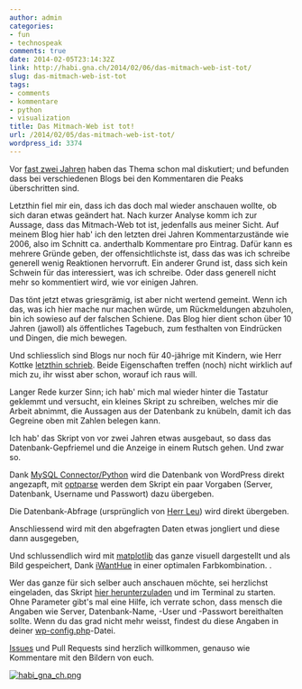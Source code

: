 ```yaml
---
author: admin
categories:
- fun
- technospeak
comments: true
date: 2014-02-05T23:14:32Z
link: http://habi.gna.ch/2014/02/06/das-mitmach-web-ist-tot/
slug: das-mitmach-web-ist-tot
tags:
- comments
- kommentare
- python
- visualization
title: Das Mitmach-Web ist tot!
url: /2014/02/05/das-mitmach-web-ist-tot/
wordpress_id: 3374
---
```


Vor [fast zwei Jahren](http://habi.gna.ch/2012/03/31/wohin-gehen-all-die-kommentare-visualisiert/) haben das Thema schon mal diskutiert; und befunden dass bei verschiedenen Blogs bei den Kommentaren die Peaks überschritten sind.

Letzthin fiel mir ein, dass ich das doch mal wieder anschauen wollte, ob sich daran etwas geändert hat. Nach kurzer Analyse komm ich zur Aussage, dass das Mitmach-Web tot ist, jedenfalls aus meiner Sicht. Auf meinem Blog hier hab' ich den letzten drei Jahren Kommentarzustände wie 2006, also im Schnitt ca. anderthalb Kommentare pro Eintrag.
Dafür kann es mehrere Gründe geben, der offensichtlichste ist, dass das was ich schreibe generell wenig Reaktionen hervorruft. Ein anderer Grund ist, dass sich kein Schwein für das interessiert, was ich schreibe. Oder dass generell nicht mehr so kommentiert wird, wie vor einigen Jahren.

Das tönt jetzt etwas griesgrämig, ist aber nicht wertend gemeint. Wenn ich das, was ich hier mache nur machen würde, um Rückmeldungen abzuholen, bin ich sowieso auf der falschen Schiene. Das Blog hier dient schon über 10 Jahren (jawoll) als öffentliches Tagebuch, zum festhalten von Eindrücken und Dingen, die mich bewegen.

Und schliesslich sind Blogs nur noch für 40-jährige mit Kindern, wie Herr Kottke [letzthin schrieb](http://www.instapaper.com/read/440629888). Beide Eigenschaften treffen (noch) nicht wirklich auf mich zu, ihr wisst aber schon, worauf ich raus will.

Langer Rede kurzer Sinn; ich hab' mich mal wieder hinter die Tastatur geklemmt und versucht, ein kleines Skript zu schreiben, welches mir die Arbeit abnimmt, die Aussagen aus der Datenbank zu knübeln, damit ich das Gegreine oben mit Zahlen belegen kann.

Ich hab' das Skript von vor zwei Jahren etwas ausgebaut, so dass das Datenbank-Gepfriemel und die Anzeige in einem Rutsch gehen. Und zwar so.

Dank [MySQL Connector/Python](http://dev.mysql.com/doc/connector-python/en/index.html) wird die Datenbank von WordPress direkt angezapft, mit [optparse](http://docs.python.org/2/library/optparse.html) werden dem Skript ein paar Vorgaben (Server, Datenbank, Username und Passwort) dazu übergeben.


Die Datenbank-Abfrage (ursprünglich von [Herr Leu](http://leumund.ch/wohin-gehen-all-die-kommentare-0014184)) wird direkt übergeben.


Anschliessend wird mit den abgefragten Daten etwas jongliert und diese dann ausgegeben, 


Und schlussendlich wird mit [matplotlib](http://matplotlib.org) das ganze visuell dargestellt und als Bild gespeichert, Dank [iWantHue](http://tools.medialab.sciences-po.fr/iwanthue/) in einer optimalen Farbkombination.
.

Wer das ganze für sich selber auch anschauen möchte, sei herzlichst eingeladen, das Skript [hier herunterzuladen](https://github.com/habi/python/tree/master/comments-visualization) und im Terminal zu starten. Ohne Parameter gibt's mal eine Hilfe, ich verrate schon, dass mensch die Angaben wie Server, Datenbank-Name, -User und -Passwort bereithalten sollte. Wenn du das grad nicht mehr weisst, findest du diese Angaben in deiner [wp-config.php](http://codex.wordpress.org/Editing_wp-config.php)-Datei.

[Issues](https://github.com/habi/python/issues) und Pull Requests sind herzlich willkommen, genauso wie Kommentare mit den Bildern von euch.

[![habi_gna_ch.png](http://habi.gna.ch/wp-content/uploads/2014/02/habi_gna_ch-300x113.png)](http://habi.gna.ch/wp-content/uploads/2014/02/habi_gna_ch.png)
